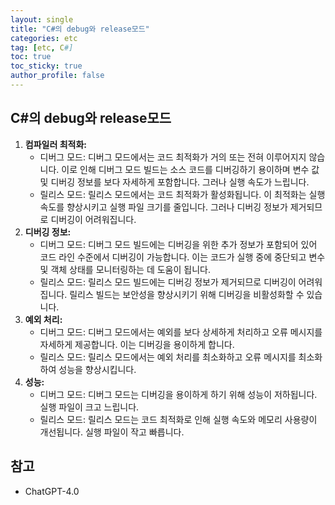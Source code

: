 ```yaml
---
layout: single
title: "C#의 debug와 release모드"
categories: etc
tag: [etc, C#]
toc: true
toc_sticky: true
author_profile: false
---
```

## C#의 debug와 release모드

1. **컴파일러 최적화:**
   - 디버그 모드: 디버그 모드에서는 코드 최적화가 거의 또는 전혀 이루어지지 않습니다. 이로 인해 디버그 모드 빌드는 소스 코드를 디버깅하기 용이하며 변수 값 및 디버깅 정보를 보다 자세하게 포함합니다. 그러나 실행 속도가 느립니다.
   - 릴리스 모드: 릴리스 모드에서는 코드 최적화가 활성화됩니다. 이 최적화는 실행 속도를 향상시키고 실행 파일 크기를 줄입니다. 그러나 디버깅 정보가 제거되므로 디버깅이 어려워집니다.
2. **디버깅 정보:**
   - 디버그 모드: 디버그 모드 빌드에는 디버깅을 위한 추가 정보가 포함되어 있어 코드 라인 수준에서 디버깅이 가능합니다. 이는 코드가 실행 중에 중단되고 변수 및 객체 상태를 모니터링하는 데 도움이 됩니다.
   - 릴리스 모드: 릴리스 모드 빌드에는 디버깅 정보가 제거되므로 디버깅이 어려워집니다. 릴리스 빌드는 보안성을 향상시키기 위해 디버깅을 비활성화할 수 있습니다.
3. **예외 처리:**
   - 디버그 모드: 디버그 모드에서는 예외를 보다 상세하게 처리하고 오류 메시지를 자세하게 제공합니다. 이는 디버깅을 용이하게 합니다.
   - 릴리스 모드: 릴리스 모드에서는 예외 처리를 최소화하고 오류 메시지를 최소화하여 성능을 향상시킵니다.
4. **성능:**
   - 디버그 모드: 디버그 모드는 디버깅을 용이하게 하기 위해 성능이 저하됩니다. 실행 파일이 크고 느립니다.
   - 릴리스 모드: 릴리스 모드는 코드 최적화로 인해 실행 속도와 메모리 사용량이 개선됩니다. 실행 파일이 작고 빠릅니다.



## 참고

* ChatGPT-4.0

